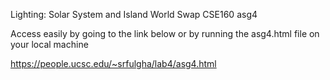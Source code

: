 Lighting: Solar System and Island World Swap
CSE160 asg4

Access easily by going to the link below or by running the asg4.html file on your local machine

https://people.ucsc.edu/~srfulgha/lab4/asg4.html
